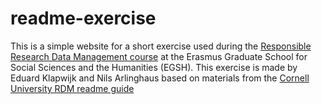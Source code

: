 # readme-exercise

This is a simple website for a short exercise used during the [Responsible Research Data Management course](https://www.egsh.eur.nl/doctoral-education/phd-course-guide/responsible-research-data-management-rdm/) at the Erasmus Graduate School for Social Sciences and the Humanities (EGSH).
This exercise is made by Eduard Klapwijk and Nils Arlinghaus based on materials from the [Cornell University RDM readme guide](https://data.research.cornell.edu/content/readme)
